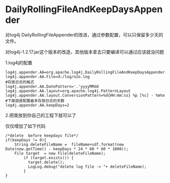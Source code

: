 # DailyRollingFileAndKeepDaysAppender
对log4j DailyRollingFileAppender的改进，通过参数配置，可以只保留多少天的文件。

对log4j-1.2.17.jar这个版本的改造，其他版本拿去只要编译可以通过应该就没问题

1.log4j的配置

	log4j.appender.AA=org.apache.log4j.DailyRollingFileAndKeepDaysAppender
	log4j.appender.AA.File=d:/log/o2o.log
	#存放日志的格式
	log4j.appender.AA.DatePattern='.'yyyyMMdd
	log4j.appender.AA.layout=org.apache.log4j.PatternLayout
	log4j.appender.AA.layout.ConversionPattern=%d{HH:mm:ss} %p [%c] - %m%n
	#下面就是配置最多存放日志的天数
	log4j.appender.AA.keepDays=2

2.把类放到你自己的工程下就可以了

仅仅增加了如下代码

	/*delete  before keepdays file*/
	if(keepDays != 0){
		String deleteFileName =  fileName+sdf.format(new Date(now.getTime() - keepDays * 24 * 60 * 60 * 1000));
		File target  = new File(deleteFileName);
		    if (target.exists()) {
		      target.delete();
		      LogLog.debug("delete log file -> "+ deleteFileName);
		    }
	}
